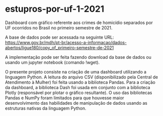 # estupros-por-uf-1-2021

Dashboard com gráfico referente aos crimes de homicídio separados por UF ocorridos no Brasil no primeiro semestre de 2021.

A base de dados pode ser acessada na seguinte URL: https://www.gov.br/mdh/pt-br/acesso-a-informacao/dados-abertos/ligue180/copy_of_primeiro-semestre-de-2021

A implementação pode ser feita fazendo download da base de dados ou usando um jupyter notebook (comando !wget).

O presente projeto consiste na criação de uma dashboard utilizando a linguagem Python. A leitura do arquivo CSV (disponibilizado pela Central de Atendimento à Mulher) foi feita usando a biblioteca Pandas. Para a criação da dashboard, a biblioteca Dash foi usada em conjunto com a biblioteca Plotly (responsável por plotar o gráfico resultante). O uso das bibliotecas Pandas e NumPy foram limitados para que houvesse maior desenvolvimento das habilidades de manipulação de dados usando as estruturas nativas da linguagem Python.
